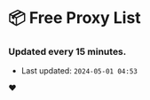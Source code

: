 # :package: Free Proxy List
### Updated every 15 minutes.

- Last updated: `2024-05-01 04:53`

:heart:

